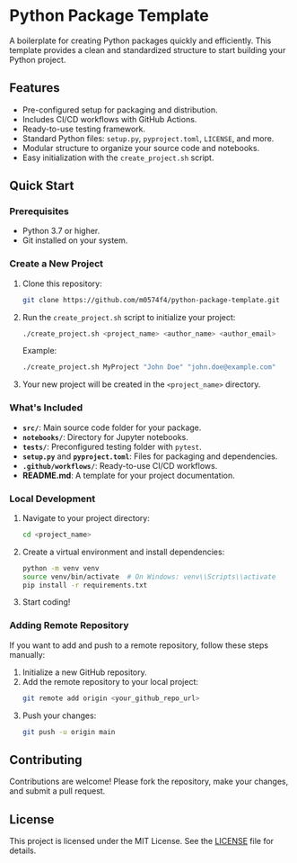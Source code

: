 # Python Package Template

A boilerplate for creating Python packages quickly and efficiently. This template provides a clean and standardized structure to start building your Python project.

## Features

- Pre-configured setup for packaging and distribution.
- Includes CI/CD workflows with GitHub Actions.
- Ready-to-use testing framework.
- Standard Python files: `setup.py`, `pyproject.toml`, `LICENSE`, and more.
- Modular structure to organize your source code and notebooks.
- Easy initialization with the `create_project.sh` script.

## Quick Start

### Prerequisites

- Python 3.7 or higher.
- Git installed on your system.

### Create a New Project

1. Clone this repository:
   ```bash
   git clone https://github.com/m0574f4/python-package-template.git
   ```

2. Run the `create_project.sh` script to initialize your project:
   ```bash
   ./create_project.sh <project_name> <author_name> <author_email>
   ```

   Example:
   ```bash
   ./create_project.sh MyProject "John Doe" "john.doe@example.com"
   ```

3. Your new project will be created in the `<project_name>` directory.

### What's Included

- **`src/`**: Main source code folder for your package.
- **`notebooks/`**: Directory for Jupyter notebooks.
- **`tests/`**: Preconfigured testing folder with `pytest`.
- **`setup.py`** and **`pyproject.toml`**: Files for packaging and dependencies.
- **`.github/workflows/`**: Ready-to-use CI/CD workflows.
- **README.md**: A template for your project documentation.

### Local Development

1. Navigate to your project directory:
   ```bash
   cd <project_name>
   ```

2. Create a virtual environment and install dependencies:
   ```bash
   python -m venv venv
   source venv/bin/activate  # On Windows: venv\\Scripts\\activate
   pip install -r requirements.txt
   ```

3. Start coding!

### Adding Remote Repository

If you want to add and push to a remote repository, follow these steps manually:

1. Initialize a new GitHub repository.
2. Add the remote repository to your local project:
   ```bash
   git remote add origin <your_github_repo_url>
   ```
3. Push your changes:
   ```bash
   git push -u origin main
   ```

## Contributing

Contributions are welcome! Please fork the repository, make your changes, and submit a pull request.

## License

This project is licensed under the MIT License. See the [LICENSE](LICENSE) file for details.
